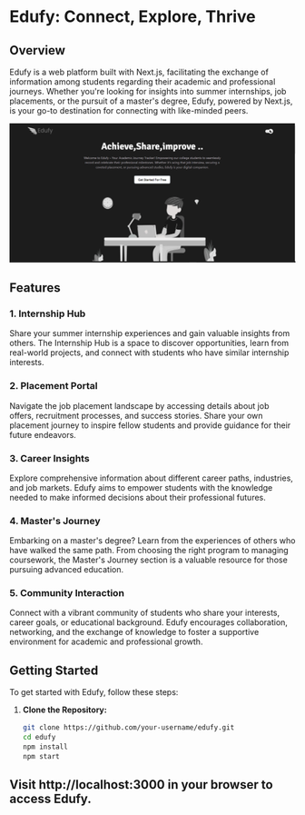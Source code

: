 # Edufy: Connect, Explore, Thrive

## Overview

Edufy is a web platform built with Next.js, facilitating the exchange of information among students regarding their academic and professional journeys. Whether you're looking for insights into summer internships, job placements, or the pursuit of a master's degree, Edufy, powered by Next.js, is your go-to destination for connecting with like-minded peers.

![Edufy](edufy.png)

## Features

### 1. Internship Hub

Share your summer internship experiences and gain valuable insights from others. The Internship Hub is a space to discover opportunities, learn from real-world projects, and connect with students who have similar internship interests.

### 2. Placement Portal

Navigate the job placement landscape by accessing details about job offers, recruitment processes, and success stories. Share your own placement journey to inspire fellow students and provide guidance for their future endeavors.

### 3. Career Insights

Explore comprehensive information about different career paths, industries, and job markets. Edufy aims to empower students with the knowledge needed to make informed decisions about their professional futures.

### 4. Master's Journey

Embarking on a master's degree? Learn from the experiences of others who have walked the same path. From choosing the right program to managing coursework, the Master's Journey section is a valuable resource for those pursuing advanced education.

### 5. Community Interaction

Connect with a vibrant community of students who share your interests, career goals, or educational background. Edufy encourages collaboration, networking, and the exchange of knowledge to foster a supportive environment for academic and professional growth.

## Getting Started

To get started with Edufy, follow these steps:

1. **Clone the Repository:**
   ```bash
   git clone https://github.com/your-username/edufy.git
   cd edufy
   npm install
   npm start
## Visit http://localhost:3000 in your browser to access Edufy.
